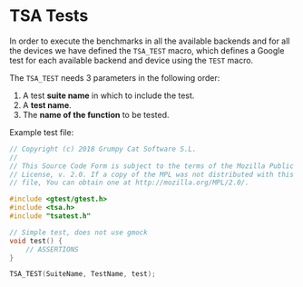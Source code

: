 # TSA Tests

In order to execute the benchmarks in all the available backends and for all the devices we have defined the `TSA_TEST` macro, which defines a Google test for each available backend and device using the `TEST` macro.

The `TSA_TEST` needs 3 parameters in the following order:
1. A test **suite name** in which to include the test.
2. A **test name**.
3. The **name of the function** to be tested.

Example test file:
```C++
// Copyright (c) 2018 Grumpy Cat Software S.L.
//
// This Source Code Form is subject to the terms of the Mozilla Public
// License, v. 2.0. If a copy of the MPL was not distributed with this
// file, You can obtain one at http://mozilla.org/MPL/2.0/.

#include <gtest/gtest.h>
#include <tsa.h>
#include "tsatest.h"

// Simple test, does not use gmock
void test() {
    // ASSERTIONS
}

TSA_TEST(SuiteName, TestName, test);
```